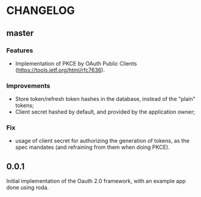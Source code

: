# CHANGELOG

## master

### Features

* Implementation of PKCE by OAuth Public Clients (https://tools.ietf.org/html/rfc7636).

### Improvements

* Store token/refresh token hashes in the database, instead of the "plain" tokens;
* Client secret hashed by default, and provided by the application owner;

### Fix

* usage of client secret for authorizing the generation of tokens, as the spec mandates (and refraining from them when doing PKCE).

## 0.0.1

Initial implementation of the Oauth 2.0 framework, with an example app done using roda.
